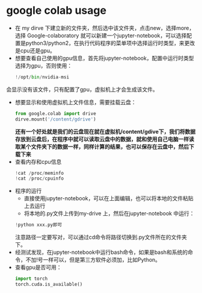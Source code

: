 # google colab usage
- 在 my dirve 下建立新的文件夹，然后选中该文件夹，点击new，选择more，选择 Google-colaboratory 就可以新建一个jupyter-notebook，可以选择配置是python3/python2，在执行代码程序的菜单项中选择运行时类型，来更改是cpu还是gpu。
- 想要查看自己使用的gpu信息，首先将jupyter-notebook，配置中运行时类型选择为gpu，否则使用：
    ```python
    !/opt/bin/nvidia-msi   
    ```
会显示没有该文件，只有配置了gpu，虚拟机上才会生成该文件。
- 想要显示和使用虚拟机上文件信息，需要挂载云盘：
    ```python
    from google.colab import drive
    dirve.mount('/content/gdrive')
    ```
    **还有一个好处就是我们的云盘现在就在虚拟机/content/gdive下，我们将数据存放到云盘后，在程序中就可以读取云盘中的数据，就和使用自己电脑一样读取某个文件夹下的数据一样，同样计算的结果，也可以保存在云盘中，然后下载下来**
- 查看内存和cpu信息
    ```python
    !cat /proc/meminfo
    !cat /proc/cpuinfo
    ```
- 程序的运行
    - 直接使用jupyter-notebook，可以在上面编辑，也可以将本地的文件粘贴上去运行
    - 将本地的.py文件上传到my-drive 上，然后在jupyter-notebook 中运行：
    ```python
    !python xxx.py即可
    ```
    注意路径一定要写对，可以通过cd命令将路径切换到.py文件所在的文件夹下。
- 经测试发现，在jupyter-notebook中运行bash命令，如果是bash和系统的命令，不加!号一样可以，但是第三方软件必须加，比如Python。
- 查看gpu是否可用：
    ```python
    import torch
    torch.cuda.is_available()
    ```
